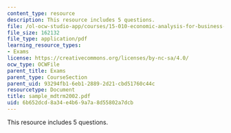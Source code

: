 ```yaml
---
content_type: resource
description: This resource includes 5 questions.
file: /ol-ocw-studio-app/courses/15-010-economic-analysis-for-business-decisions-fall-2004/6b652dcd8a34e4b69a7a8d55802a7dcb_sample_mdtrm2002.pdf
file_size: 162132
file_type: application/pdf
learning_resource_types:
- Exams
license: https://creativecommons.org/licenses/by-nc-sa/4.0/
ocw_type: OCWFile
parent_title: Exams
parent_type: CourseSection
parent_uid: 93294fb1-6eb1-2889-2d21-cbd51760c44c
resourcetype: Document
title: sample_mdtrm2002.pdf
uid: 6b652dcd-8a34-e4b6-9a7a-8d55802a7dcb
---
```

This resource includes 5 questions.